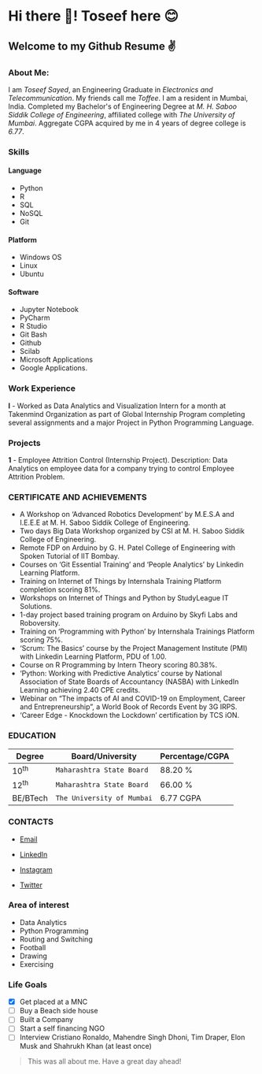 # Hi there 👋! Toseef here 😊

## Welcome to my Github Resume ✌

### About Me:
I am *Toseef Sayed*, an Engineering Graduate in *Electronics and Telecommunication*. My friends call me *Toffee*. I am a resident in Mumbai, India.
Completed my Bachelor's of Engineering Degree at *M. H. Saboo Siddik College of Engineering*, affiliated college with *The University of Mumbai*.
Aggregate CGPA acquired by me in 4 years of degree college is *6.77*.

### Skills
#### Language
- Python
- R
- SQL
- NoSQL
- Git

#### Platform
- Windows OS
- Linux
- Ubuntu
 
#### Software
- Jupyter Notebook
- PyCharm
- R Studio
- Git Bash
- Github
- Scilab
- Microsoft Applications
- Google Applications.

### Work Experience
**l** - Worked as Data Analytics and Visualization Intern for a month at Takenmind Organization as part of Global Internship
Program completing several assignments and a major Project in Python Programming Language.

### Projects
**1** - Employee Attrition Control (Internship Project).
        Description: Data Analytics on employee data for a company trying to control Employee Attrition Problem.

### CERTIFICATE AND ACHIEVEMENTS
- A Workshop on ‘Advanced Robotics Development’ by M.E.S.A and I.E.E.E at M. H. Saboo Siddik College of Engineering.
- Two days Big Data Workshop organized by CSI at M. H. Saboo Siddik College of Engineering.
- Remote FDP on Arduino by G. H. Patel College of Engineering with Spoken Tutorial of IIT Bombay.
- Courses on ‘Git Essential Training’ and ‘People Analytics’ by Linkedin Learning Platform.
- Training on Internet of Things by Internshala Training Platform completion scoring 81%.
- Workshops on Internet of Things and Python by StudyLeague IT Solutions.
- 1-day project based training program on Arduino by Skyfi Labs and Roboversity.
- Training on ‘Programming with Python’ by Internshala Trainings Platform scoring 75%.
- ‘Scrum: The Basics’ course by the Project Management Institute (PMI) with Linkedin Learning Platform, PDU of 1.00.
- Course on R Programming by Intern Theory scoring 80.38%.
- ‘Python: Working with Predictive Analytics’ course by National Association of State Boards of Accountancy (NASBA) with
LinkedIn Learning achieving 2.40 CPE credits.
- Webinar on “The impacts of AI and COVID-19 on Employment, Career and Entrepreneurship”, a World Book of Records
Event by 3G IRPS.
- ‘Career Edge - Knockdown the Lockdown’ certification by TCS iON.

### EDUCATION
|Degree|Board/University|Percentage/CGPA|
|------|----------------|---------------|
|10<sup>th</sup>|`Maharashtra State Board`|88.20 %|
|12<sup>th</sup>|`Maharashtra State Board`|66.00 %|
|BE/BTech|`The University of Mumbai`|6.77 CGPA|

### CONTACTS

- [Email](mailto:touseefsayed449@gmail.com)

- [LinkedIn](https://www.linkedin.com/in/toseefsayed/)

- [Instagram](https://www.instagram.com/toseef_sayed/)

- [Twitter](https://www.twitter.com/SayedToseef/)

### Area of interest
- Data Analytics
- Python Programming
- Routing and Switching
- Football
- Drawing
- Exercising

### Life Goals
- [x] Get placed at a MNC
- [ ] Buy a Beach side house
- [ ] Built a Company
- [ ] Start a self financing NGO
- [ ] Interview Cristiano Ronaldo, Mahendre Singh Dhoni, Tim Draper, Elon Musk and Shahrukh Khan (at least once)

> This was all about me.
> Have a great day ahead!
